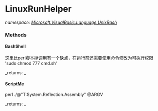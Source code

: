 ﻿
# LinuxRunHelper
_namespace: [Microsoft.VisualBasic.Language.UnixBash](N-Microsoft.VisualBasic.Language.UnixBash.md)_



### Methods

#### BashShell
这里比perl脚本掉调用有一个缺点，在运行前还需要使用命令修改为可执行权限
 'sudo chmod 777 cmd.sh'

_returns: _
#### ScriptMe
perl ./@"T:System.Reflection.Assembly" @ARGV

_returns: _



